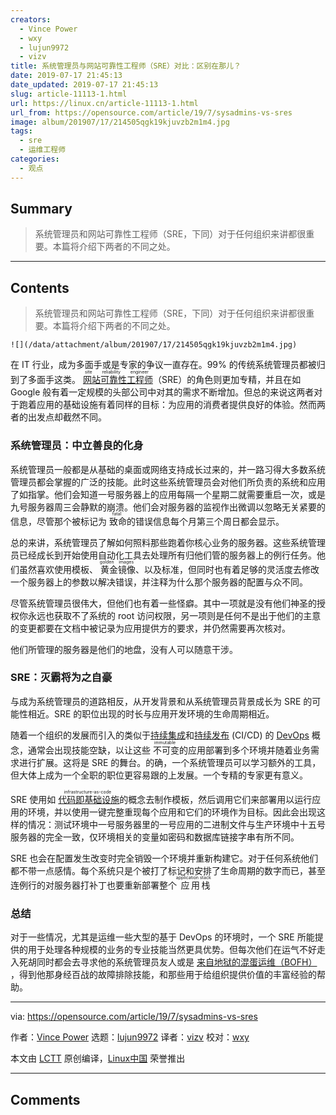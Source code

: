 ```yaml
---
creators:
  - Vince Power
  - wxy
  - lujun9972
  - vizv
title: 系统管理员与网站可靠性工程师（SRE）对比：区别在那儿？
date: 2019-07-17 21:45:13
date_updated: 2019-07-17 21:45:13
slug: article-11113-1.html
url: https://linux.cn/article-11113-1.html
url_from: https://opensource.com/article/19/7/sysadmins-vs-sres
image: album/201907/17/214505qgk19kjuvzb2m1m4.jpg
tags:
  - sre
  - 运维工程师
categories:
  - 观点
---
```


## Summary

> 系统管理员和网站可靠性工程师（SRE，下同）对于任何组织来讲都很重要。本篇将介绍下两者的不同之处。

***

<!-- more -->

## Contents

> 
> 系统管理员和网站可靠性工程师（SRE，下同）对于任何组织来讲都很重要。本篇将介绍下两者的不同之处。
> 
> 
> 

`![](/data/attachment/album/201907/17/214505qgk19kjuvzb2m1m4.jpg)`

在 IT 行业，成为多面手或是专家的争议一直存在。99% 的传统系统管理员都被归到了多面手这类。<ruby> <a href="https://en.wikipedia.org/wiki/Site_Reliability_Engineering">  网站可靠性工程师 </a> <rt>  site reliability engineer </rt></ruby>（SRE）的角色则更加专精，并且在如 Google 般有着一定规模的头部公司中对其的需求不断增加。但总的来说这两者对于跑着应用的基础设施有着同样的目标：为应用的消费者提供良好的体验。然而两者的出发点却截然不同。

### 系统管理员：中立善良的化身

系统管理员一般都是从基础的桌面或网络支持成长过来的，并一路习得大多数系统管理员都会掌握的广泛的技能。此时这些系统管理员会对他们所负责的系统和应用了如指掌。他们会知道一号服务器上的应用每隔一个星期二就需要重启一次，或是九号服务器周三会静默的崩溃。他们会对服务器的监视作出微调以忽略无关紧要的信息，尽管那个被标记为<ruby> 致命 <rt>  fatal </rt> <rt> </rt></ruby>的错误信息每个月第三个周日都会显示。

总的来讲，系统管理员了解如何照料那些跑着你核心业务的服务器。这些系统管理员已经成长到开始使用自动化工具去处理所有归他们管的服务器上的例行任务。他们虽然喜欢使用模板、<ruby> 黄金镜像 <rt>  golden images </rt></ruby>、以及标准，但同时也有着足够的灵活度去修改一个服务器上的参数以解决错误，并注释为什么那个服务器的配置与众不同。

尽管系统管理员很伟大，但他们也有着一些怪癖。其中一项就是没有他们神圣的授权你永远也获取不了系统的 root 访问权限，另一项则是任何不是出于他们的主意的变更都要在文档中被记录为应用提供方的要求，并仍然需要再次核对。

他们所管理的服务器是他们的地盘，没有人可以随意干涉。

### SRE：灭霸将为之自豪

与成为系统管理员的道路相反，从开发背景和从系统管理员背景成长为 SRE 的可能性相近。SRE 的职位出现的时长与应用开发环境的生命周期相近。

随着一个组织的发展而引入的类似于[持续集成](https://en.wikipedia.org/wiki/Continuous_integration)和[持续发布](https://en.wikipedia.org/wiki/Continuous_delivery) (CI/CD) 的 [DevOps](https://opensource.com/resources/devops) 概念，通常会出现技能空缺，以让这些<ruby> 不可变 <rt>  immutable </rt></ruby>的应用部署到多个环境并随着业务需求进行扩展。这将是 SRE 的舞台。的确，一个系统管理员可以学习额外的工具，但大体上成为一个全职的职位更容易跟的上发展。一个专精的专家更有意义。

SRE 使用如<ruby> <a href="https://en.wikipedia.org/wiki/Infrastructure_as_code">  代码即基础设施 </a> <rt>  infrastructure-as-code </rt></ruby>的概念去制作模板，然后调用它们来部署用以运行应用的环境，并以使用一键完整重现每个应用和它们的环境作为目标。因此会出现这样的情况：测试环境中一号服务器里的一号应用的二进制文件与生产环境中十五号服务器的完全一致，仅环境相关的变量如密码和数据库链接字串有所不同。

SRE 也会在配置发生改变时完全销毁一个环境并重新构建它。对于任何系统他们都不带一点感情。每个系统只是个被打了标记和安排了生命周期的数字而已，甚至连例行的对服务器打补丁也要重新部署整个<ruby> 应用栈 <rt>  application stack </rt></ruby>

### 总结

对于一些情况，尤其是运维一些大型的基于 DevOps 的环境时，一个 SRE 所能提供的用于处理各种规模的业务的专业技能当然更具优势。但每次他们在运气不好走入死胡同时都会去寻求他的系统管理员友人或是 [来自地狱的混蛋运维（BOFH）](http://www.bofharchive.com/BOFH.html) ，得到他那身经百战的故障排除技能，和那些用于给组织提供价值的丰富经验的帮助。

---

via: <https://opensource.com/article/19/7/sysadmins-vs-sres>

作者：[Vince Power](https://opensource.com/users/vincepower/users/craig5/users/dawnparzych/users/penglish) 选题：[lujun9972](https://github.com/lujun9972) 译者：[vizv](https://github.com/vizv) 校对：[wxy](https://github.com/wxy)

本文由 [LCTT](https://github.com/LCTT/TranslateProject) 原创编译，[Linux中国](https://linux.cn/) 荣誉推出

***

## Comments
